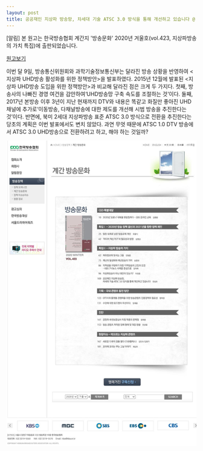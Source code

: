```yaml
---
layout: post
title: 공공재인 지상파 방송망, 차세대 기술 ATSC 3.0 방식을 통해 개선하고 있습니다 @ 방송문화 2020년 겨울호
---
```


[알림] 본 원고는 한국방송협회 계간지 '방송문화' 2020년 겨울호(vol.423, 지상파방송의 가치 특집)에 출판되었습니다.

[원고보기](http://www.kba.or.kr/kba2012/policy/magazine_view.asp?uid=6968)

이번 달 9일, 방송통신위원회와 과학기술정보통신부는 달라진 방송 상황을 반영하여 <지상파 UHD방송 활성화를 위한 정책방안>을 발표하였다. 2015년 12월에 발표된 <지상파 UHD방송 도입을 위한 정책방안>과 비교해 달라진 점은 크게 두 가지다. 첫째, 방송사의 나빠진 경영 여건을 감안하여‘UHD방송망 구축 속도를 조절하는 것’이다. 둘째, 2017년 본방송 이후 3년이 지난 현재까지 DTV와 내용은 똑같고 화질만 좋아진 UHD 채널에 추가로‘이동방송, 다채널방송에 대한 제도를 개선해 시범 방송을 추진한다는 것’이다. 반면에, 북미 2세대 지상파방송 표준 ATSC 3.0 방식으로 전환을 추진한다는 당초의 계획은 이번 발표에서도 변치 않았다. 과연 무엇 때문에 ATSC 1.0 DTV 방송에서 ATSC 3.0 UHD방송으로 전환하려고 하고, 해야 하는 것일까?


![그림](/images/KBA_2020_Winter.JPG)
